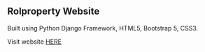
## Rolproperty Website

Built using Python Django Framework, HTML5, Bootstrap 5, CSS3.

Visit website [HERE](https://rolproperties.com)
